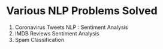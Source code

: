 # Various NLP Problems Solved
1. Coronavirus Tweets NLP : Sentiment Analysis
2. IMDB Reviews Sentiment Analysis
3. Spam Classification
